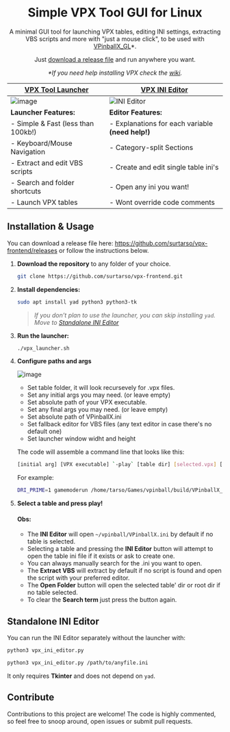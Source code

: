 <h1 align="center">Simple VPX Tool GUI for Linux</h1>
<p align="center">A minimal GUI tool for launching VPX tables, editing INI settings, extracting VBS scripts and more with "just a mouse click", to be used with <a href="https://github.com/vpinball/vpinball">VPinballX_GL</a>*.</p>
<p align="center">Just <a href="https://github.com/surtarso/vpx-frontend/releases/">download a release file</a> and run anywhere you want.</p>
<p align="center"><i>*If you need help installing VPX check the <a href="https://github.com/surtarso/vpx-frontend/wiki/Visual-Pinball-X-on-Debian-Linux">wiki</a>.</i></p>

| **[VPX Tool Launcher](vpx_launcher.sh)** | **[VPX INI Editor](vpx_ini_editor.py)** |
|-------------------------------------|---------------------------------------|
| ![image](https://github.com/user-attachments/assets/5a4926af-4f6d-4d92-8a05-90deb7f06f97) | ![INI Editor](https://github.com/user-attachments/assets/010727f1-3e8a-4d2e-ac69-938a0b6bac7e) |
| **Launcher Features:**  | **Editor Features:**  |
| - Simple & Fast (less than 100kb!)  | - Explanations for each variable **(need help!)** |
| - Keyboard/Mouse Navigation | - Category-split Sections |
| - Extract and edit VBS scripts | - Create and edit single table ini's |
| - Search and folder shortcuts | - Open any ini you want! |
| - Launch VPX tables | - Wont override code comments |

## **Installation & Usage**  

You can download a release file here: https://github.com/surtarso/vpx-frontend/releases or follow the instructions below.

1. **Download the repository** to any folder of your choice.
   ```bash
   git clone https://github.com/surtarso/vpx-frontend.git
   ```
   
3. **Install dependencies:**  
   ```bash
   sudo apt install yad python3 python3-tk
   ```  
   > *If you don’t plan to use the launcher, you can skip installing `yad`. Move to [Standalone INI Editor](#standalone-ini-editor)*

4. **Run the launcher:**  
   ```bash
   ./vpx_launcher.sh
   ```
   
5. **Configure paths and args**
   
   ![image](https://github.com/user-attachments/assets/abc08ad5-7c1e-4992-a9c0-506c79262d56)

   - Set table folder, it will look recursevely for .vpx files.
   - Set any initial args you may need. (or leave empty)
   - Set absolute path of your VPX executable.
   - Set any final args you may need. (or leave empty)
   - Set absolute path of VPinballX.ini
   - Set fallback editor for VBS files (any text editor in case there's no default one)
   - Set launcher window widht and height
  
   The code will assemble a command line that looks like this:
   ```bash
   [initial arg] [VPX executable] `-play` [table dir] [selected.vpx] [final args]
   ```
   For example:
   ```bash
   DRI_PRIME=1 gamemoderun /home/tarso/Games/vpinball/build/VPinballX_GL -play /home/tarso/Games/vpinball/build/tables/tomandjerry/tomandjerry.vpx --fullscreen`
   ```

6. **Select a table and press play!**

   #### Obs: 
   - The **INI Editor** will open `~/vpinball/VPinballX.ini` by default if no table is selected.
   - Selecting a table and pressing the **INI Editor** button will attempt to open the table ini file if it exists or ask to create one.
   - You can always manually search for the .ini you want to open.
   - The **Extract VBS** will extract by default if no script is found and open the script with your preferred editor.
   - The **Open Folder** button will open the selected table' dir or root dir if no table selected.
   - To clear the **Search term** just press the button again.

## **Standalone INI Editor**  
You can run the INI Editor separately without the launcher with:  
```bash
python3 vpx_ini_editor.py

python3 vpx_ini_editor.py /path/to/anyfile.ini
```  
It only requires **Tkinter** and does not depend on `yad`.

## Contribute

Contributions to this project are welcome! The code is highly commented, so feel free to snoop around, open issues or submit pull requests.

